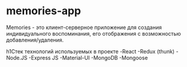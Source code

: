 # memories-app

Memories - это клиент-серверное приложение для создания индивидуального воспоминания, его отображения с возможностью добавления/удаления.

h1Стек технологий используемых в проекте
-React
-Redux (thunk)
-Node.JS
-Express JS
-Material-UI
-MongoDB
-Mongoose
